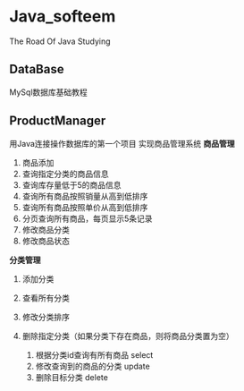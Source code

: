 # Java_softeem
The Road Of Java Studying

## DataBase
MySql数据库基础教程

## ProductManager
用Java连接操作数据库的第一个项目
实现商品管理系统
 **商品管理**

   1. 商品添加
   2. 查询指定分类的商品信息
   3. 查询库存量低于5的商品信息
   4. 查询所有商品按照销量从高到低排序
   5. 查询所有商品按照单价从高到低排序
   6. 分页查询所有商品，每页显示5条记录
   7. 修改商品分类
   8. 修改商品状态

   **分类管理**

   1. 添加分类

   2. 查看所有分类

   3. 修改分类排序

   4. 删除指定分类（如果分类下存在商品，则将商品分类置为空）

      1. 根据分类id查询有所有商品  select
      2. 修改查询到的商品的分类 update
      3. 删除目标分类 delete
